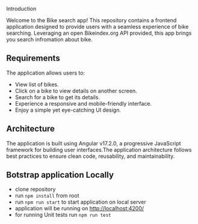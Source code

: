 Introduction

Welcome to the Bike search app! This repository contains a frontend application designed to provide users with a seamless experience of bike searching. Leveraging an open Bikeindex.org API provided, this app brings you search infromation about bike.



## Requirements

The application allows users to:

* View list of bikes.
* Click on a bike to view details on another screen.
* Search for a bike to get its details.
* Experience a responsive and mobile-friendly interface.
* Enjoy a simple yet eye-catching UI design.

## Architecture

The application is built using Angular v17.2.0, a progressive JavaScript framework for building user interfaces.The application architecture follows best practices to ensure clean code, reusability, and maintainability.

## Botstrap application Locally

* clone repository
* run `npm install` from root
* run `npm run start` to start application on local server
* application will be running on [http://localhost:4200/](http://localhost:4200/)
* for running Unit tests run `npm run test`
